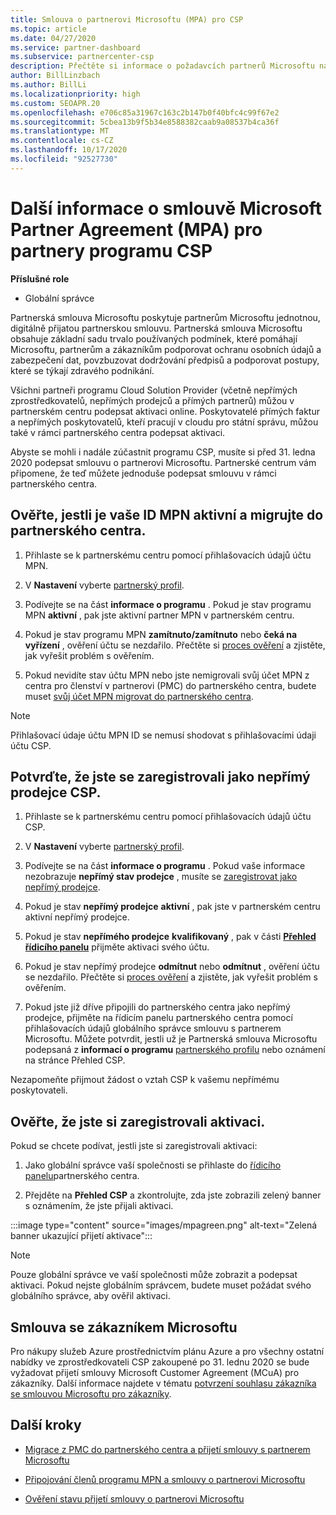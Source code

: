 ```yaml
---
title: Smlouva o partnerovi Microsoftu (MPA) pro CSP
ms.topic: article
ms.date: 04/27/2020
ms.service: partner-dashboard
ms.subservice: partnercenter-csp
description: Přečtěte si informace o požadavcích partnerů Microsoftu na partnery pro podepsání a ověření této sjednocené a digitálně přijatelné smlouvy o partnerovi od Microsoftu (MPA).
author: BillLinzbach
ms.author: BillLi
ms.localizationpriority: high
ms.custom: SEOAPR.20
ms.openlocfilehash: e706c85a31967c163c2b147b0f40bfc4c99f67e2
ms.sourcegitcommit: 5cbea13b9f5b34e8588382caab9a08537b4ca36f
ms.translationtype: MT
ms.contentlocale: cs-CZ
ms.lasthandoff: 10/17/2020
ms.locfileid: "92527730"
---
```

# <a name="learn-about-the-microsoft-partner-agreement-mpa-for-csp-program-partners"></a>Další informace o smlouvě Microsoft Partner Agreement (MPA) pro partnery programu CSP

**Příslušné role**

- Globální správce

Partnerská smlouva Microsoftu poskytuje partnerům Microsoftu jednotnou, digitálně přijatou partnerskou smlouvu. Partnerská smlouva Microsoftu obsahuje základní sadu trvalo používaných podmínek, které pomáhají Microsoftu, partnerům a zákazníkům podporovat ochranu osobních údajů a zabezpečení dat, povzbuzovat dodržování předpisů a podporovat postupy, které se týkají zdravého podnikání.

Všichni partneři programu Cloud Solution Provider (včetně nepřímých zprostředkovatelů, nepřímých prodejců a přímých partnerů) můžou v partnerském centru podepsat aktivaci online. Poskytovatelé přímých faktur a nepřímých poskytovatelů, kteří pracují v cloudu pro státní správu, můžou také v rámci partnerského centra podepsat aktivaci.

Abyste se mohli i nadále zúčastnit programu CSP, musíte si před 31. ledna 2020 podepsat smlouvu o partnerovi Microsoftu. Partnerské centrum vám připomene, že teď můžete jednoduše podepsat smlouvu v rámci partnerského centra.

## <a name="verify-your-mpn-id-is-active-and-migrated-to-partner-center"></a>Ověřte, jestli je vaše ID MPN aktivní a migrujte do partnerského centra.

1. Přihlaste se k partnerskému centru pomocí přihlašovacích údajů účtu MPN.
 
1. V **Nastavení** vyberte [partnerský profil](https://partner.microsoft.com/pcv/accountsettings/connectedpartnerprofile).

1. Podívejte se na část **informace o programu** . Pokud je stav programu MPN **aktivní** , pak jste aktivní partner MPN v partnerském centru.
 
1. Pokud je stav programu MPN **zamítnuto/zamítnuto** nebo **čeká na vyřízení** , ověření účtu se nezdařilo. Přečtěte si [proces ověření](verification-responses.md) a zjistěte, jak vyřešit problém s ověřením.

1. Pokud nevidíte stav účtu MPN nebo jste nemigrovali svůj účet MPN z centra pro členství v partnerovi (PMC) do partnerského centra, budete muset [svůj účet MPN migrovat do partnerského centra](move-pmc-pc-map.md).

>[!NOTE]
>Přihlašovací údaje účtu MPN ID se nemusí shodovat s přihlašovacími údaji účtu CSP.

## <a name="confirm-you-are-enrolled-as-a-csp-indirect-reseller"></a>Potvrďte, že jste se zaregistrovali jako nepřímý prodejce CSP.

1. Přihlaste se k partnerskému centru pomocí přihlašovacích údajů účtu CSP.

1. V **Nastavení** vyberte [partnerský profil](https://partner.microsoft.com/pcv/accountsettings/partnerprofile).

1. Podívejte se na část **informace o programu** . Pokud vaše informace nezobrazuje **nepřímý stav prodejce** , musíte se [zaregistrovat jako nepřímý prodejce](https://partner.microsoft.com/cloud-solution-provider/whats-required).

1. Pokud je stav  **nepřímý prodejce** **aktivní** , pak jste v partnerském centru aktivní nepřímý prodejce.
 
4. Pokud je stav  **nepřímého prodejce** **kvalifikovaný** , pak v části [**Přehled řídicího panelu**](https://partner.microsoft.com/pcv/dashboard/overview) přijměte aktivaci svého účtu.
 
1. Pokud je stav nepřímý prodejce **odmítnut** nebo **odmítnut** , ověření účtu se nezdařilo. Přečtěte si [proces ověření](verification-responses.md) a zjistěte, jak vyřešit problém s ověřením.

1. Pokud jste již dříve připojili do partnerského centra jako nepřímý prodejce, přijměte na řídicím panelu partnerského centra pomocí přihlašovacích údajů globálního správce smlouvu s partnerem Microsoftu. Můžete potvrdit, jestli už je Partnerská smlouva Microsoftu podepsaná z **informací o programu** [partnerského profilu](https://partner.microsoft.com/pcv/accountsettings/partnerprofile) nebo oznámení na stránce Přehled CSP.

Nezapomeňte přijmout žádost o vztah CSP k vašemu nepřímému poskytovateli.

## <a name="verify-that-you-have-signed-the-mpa"></a>Ověřte, že jste si zaregistrovali aktivaci.

Pokud se chcete podívat, jestli jste si zaregistrovali aktivaci:

1. Jako globální správce vaší společnosti se přihlaste do [řídicího panelu](https://partner.microsoft.com/dashboard/home)partnerského centra.

2. Přejděte na **Přehled CSP** a zkontrolujte, zda jste zobrazili zelený banner s oznámením, že jste přijali aktivaci.
 
:::image type="content" source="images/mpagreen.png" alt-text="Zelená banner ukazující přijetí aktivace":::

>[!NOTE]
>Pouze globální správce ve vaší společnosti může zobrazit a podepsat aktivaci. Pokud nejste globálním správcem, budete muset požádat svého globálního správce, aby ověřil aktivaci.

## <a name="microsoft-customer-agreement"></a>Smlouva se zákazníkem Microsoftu

Pro nákupy služeb Azure prostřednictvím plánu Azure a pro všechny ostatní nabídky ve zprostředkovateli CSP zakoupené po 31. lednu 2020 se bude vyžadovat přijetí smlouvy Microsoft Customer Agreement (MCuA) pro zákazníky. Další informace najdete v tématu [potvrzení souhlasu zákazníka se smlouvou Microsoftu pro zákazníky](confirm-customer-agreement.md).

## <a name="next-steps"></a>Další kroky

- [Migrace z PMC do partnerského centra a přijetí smlouvy s partnerem Microsoftu](https://assetsprod.microsoft.com/mpn/migrate-pmc-pc-mpa-guide.pptx)

- [Připojování členů programu MPN a smlouvy o partnerovi Microsoftu](https://assetsprod.microsoft.com/mpn/onboard-pc-csp-mpn-mpa-guide.pptx)

- [Ověření stavu přijetí smlouvy o partnerovi Microsoftu](https://assetsprod.microsoft.com/mpn/verify-mpa-acceptance-status.pptx)
